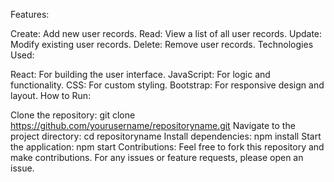 Features:

Create: Add new user records.
Read: View a list of all user records.
Update: Modify existing user records.
Delete: Remove user records.
Technologies Used:

React: For building the user interface.
JavaScript: For logic and functionality.
CSS: For custom styling.
Bootstrap: For responsive design and layout.
How to Run:

Clone the repository: git clone https://github.com/yourusername/repositoryname.git
Navigate to the project directory: cd repositoryname
Install dependencies: npm install
Start the application: npm start
Contributions: Feel free to fork this repository and make contributions. For any issues or feature requests, please open an issue.
